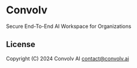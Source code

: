 # Convolv

Secure End-To-End AI Workspace for Organizations

## License

Copyright (C) 2024 Convolv AI [contact@convolv.ai](mailto:contact@convolv.ai)
